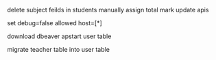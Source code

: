 delete subject feilds in students
manually assign total mark
update apis


set debug=false
allowed host=[*]


download dbeaver
apstart user table


migrate 
teacher table into user table

